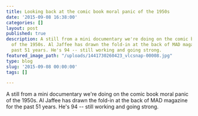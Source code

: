 ```yaml
---
title: Looking back at the comic book moral panic of the 1950s
date: '2015-09-08 16:38:00'
categories: []
layout: post
published: true
description: A still from a mini documentary we're doing on the comic book moral panic
  of the 1950s. Al Jaffee has drawn the fold-in at the back of MAD magazine for the
  past 51 years. He's 94 -- still working and going strong.
featured_image_path: "/uploads/1441730260423_vlcsnap-00008.jpg"
type: blog
slug: '2015-09-08 00:00:00'
tags: []

---
```

A still from a mini documentary we're doing on the comic book moral panic of the 1950s. Al Jaffee has drawn the fold-in at the back of MAD magazine for the past 51 years. He's 94 -- still working and going strong.

